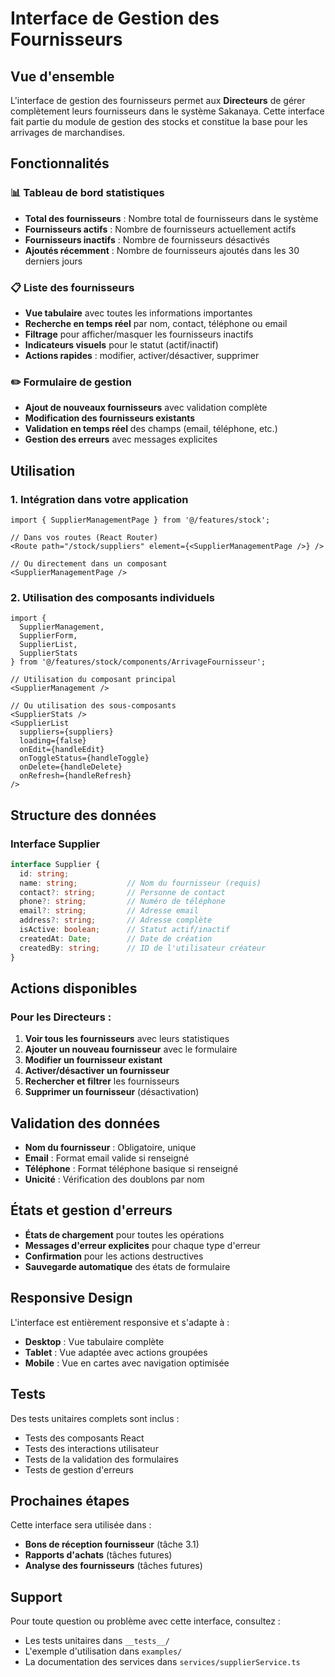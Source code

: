 # Interface de Gestion des Fournisseurs

## Vue d'ensemble

L'interface de gestion des fournisseurs permet aux **Directeurs** de gérer complètement leurs fournisseurs dans le système Sakanaya. Cette interface fait partie du module de gestion des stocks et constitue la base pour les arrivages de marchandises.

## Fonctionnalités

### 📊 Tableau de bord statistiques
- **Total des fournisseurs** : Nombre total de fournisseurs dans le système
- **Fournisseurs actifs** : Nombre de fournisseurs actuellement actifs
- **Fournisseurs inactifs** : Nombre de fournisseurs désactivés
- **Ajoutés récemment** : Nombre de fournisseurs ajoutés dans les 30 derniers jours

### 📋 Liste des fournisseurs
- **Vue tabulaire** avec toutes les informations importantes
- **Recherche en temps réel** par nom, contact, téléphone ou email
- **Filtrage** pour afficher/masquer les fournisseurs inactifs
- **Indicateurs visuels** pour le statut (actif/inactif)
- **Actions rapides** : modifier, activer/désactiver, supprimer

### ✏️ Formulaire de gestion
- **Ajout de nouveaux fournisseurs** avec validation complète
- **Modification des fournisseurs existants**
- **Validation en temps réel** des champs (email, téléphone, etc.)
- **Gestion des erreurs** avec messages explicites

## Utilisation

### 1. Intégration dans votre application

```tsx
import { SupplierManagementPage } from '@/features/stock';

// Dans vos routes (React Router)
<Route path="/stock/suppliers" element={<SupplierManagementPage />} />

// Ou directement dans un composant
<SupplierManagementPage />
```

### 2. Utilisation des composants individuels

```tsx
import { 
  SupplierManagement, 
  SupplierForm, 
  SupplierList, 
  SupplierStats 
} from '@/features/stock/components/ArrivageFournisseur';

// Utilisation du composant principal
<SupplierManagement />

// Ou utilisation des sous-composants
<SupplierStats />
<SupplierList 
  suppliers={suppliers}
  loading={false}
  onEdit={handleEdit}
  onToggleStatus={handleToggle}
  onDelete={handleDelete}
  onRefresh={handleRefresh}
/>
```

## Structure des données

### Interface Supplier
```typescript
interface Supplier {
  id: string;
  name: string;           // Nom du fournisseur (requis)
  contact?: string;       // Personne de contact
  phone?: string;         // Numéro de téléphone
  email?: string;         // Adresse email
  address?: string;       // Adresse complète
  isActive: boolean;      // Statut actif/inactif
  createdAt: Date;        // Date de création
  createdBy: string;      // ID de l'utilisateur créateur
}
```

## Actions disponibles

### Pour les Directeurs :
1. **Voir tous les fournisseurs** avec leurs statistiques
2. **Ajouter un nouveau fournisseur** avec le formulaire
3. **Modifier un fournisseur existant**
4. **Activer/désactiver un fournisseur**
5. **Rechercher et filtrer** les fournisseurs
6. **Supprimer un fournisseur** (désactivation)

## Validation des données

- **Nom du fournisseur** : Obligatoire, unique
- **Email** : Format email valide si renseigné
- **Téléphone** : Format téléphone basique si renseigné
- **Unicité** : Vérification des doublons par nom

## États et gestion d'erreurs

- **États de chargement** pour toutes les opérations
- **Messages d'erreur explicites** pour chaque type d'erreur
- **Confirmation** pour les actions destructives
- **Sauvegarde automatique** des états de formulaire

## Responsive Design

L'interface est entièrement responsive et s'adapte à :
- **Desktop** : Vue tabulaire complète
- **Tablet** : Vue adaptée avec actions groupées
- **Mobile** : Vue en cartes avec navigation optimisée

## Tests

Des tests unitaires complets sont inclus :
- Tests des composants React
- Tests des interactions utilisateur
- Tests de la validation des formulaires
- Tests de gestion d'erreurs

## Prochaines étapes

Cette interface sera utilisée dans :
- **Bons de réception fournisseur** (tâche 3.1)
- **Rapports d'achats** (tâches futures)
- **Analyse des fournisseurs** (tâches futures)

## Support

Pour toute question ou problème avec cette interface, consultez :
- Les tests unitaires dans `__tests__/`
- L'exemple d'utilisation dans `examples/`
- La documentation des services dans `services/supplierService.ts`